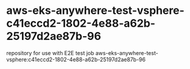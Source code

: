 # aws-eks-anywhere-test-vsphere-c41eccd2-1802-4e88-a62b-25197d2ae87b-96
repository for use with E2E test job aws-eks-anywhere-test-vsphere:c41eccd2-1802-4e88-a62b-25197d2ae87b-96
